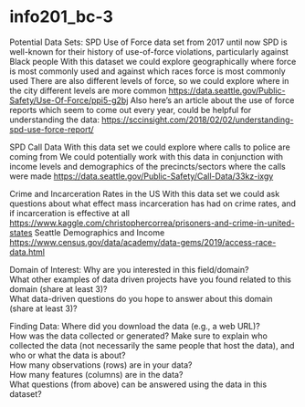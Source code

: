 # info201_bc-3

Potential Data Sets: 
SPD Use of Force data set from 2017 until now
SPD is well-known for their history of use-of-force violations, particularly against Black people 
With this dataset we could explore geographically where force is most commonly used and against which races force is most commonly used 
There are also different levels of force, so we could explore where in the city different levels are more common 
https://data.seattle.gov/Public-Safety/Use-Of-Force/ppi5-g2bj
Also here’s an article about the use of force reports which seem to come out every year, could be helpful for understanding the data: https://sccinsight.com/2018/02/02/understanding-spd-use-force-report/

SPD Call Data
With this data set we could explore where calls to police are coming from 
We could potentially work with this data in conjunction with income levels and demographics of the precincts/sectors where the calls were made 
https://data.seattle.gov/Public-Safety/Call-Data/33kz-ixgy

Crime and Incarceration Rates in the US 
With this data set we could ask questions about what effect mass incarceration has had on crime rates, and if incarceration is effective at all 
https://www.kaggle.com/christophercorrea/prisoners-and-crime-in-united-states
Seattle Demographics and Income 
https://www.census.gov/data/academy/data-gems/2019/access-race-data.html



Domain of Interest:
Why are you interested in this field/domain? <br>
What other examples of data driven projects have you found related to this domain (share at least 3)? <br>
What data-driven questions do you hope to answer about this domain (share at least 3)? <br>

Finding Data: 
Where did you download the data (e.g., a web URL)? <br>
How was the data collected or generated? Make sure to explain who collected the data (not necessarily the same people that host the data), and who or what the data is about? <br>
How many observations (rows) are in your data? <br>
How many features (columns) are in the data? <br>
What questions (from above) can be answered using the data in this dataset? <br>

